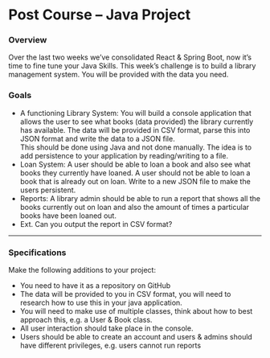 # Post Course – Java Project

### Overview

Over the last two weeks we’ve consolidated React & Spring Boot, now it’s time to fine tune your Java Skills.
This week’s challenge is to build a library management system. You will be provided with the data you need.

### Goals

- A functioning Library System: You will build a console application that allows the user to see what books (data provided) the library currently has available. The data will be provided in CSV format, parse this into JSON format and write the data to a JSON file.  
  This should be done using Java and not done manually. The idea is to add persistence to your application by reading/writing to a file.
- Loan System: A user should be able to loan a book and also see what books they currently have loaned. A user should not be able to loan a book that is already out on loan. Write to a new JSON file to make the users persistent.
- Reports: A library admin should be able to run a report that shows all the books currently out on loan and also the amount of times a particular books have been loaned out.
- Ext. Can you output the report in CSV format?

---

### Specifications

Make the following additions to your project:

- You need to have it as a repository on GitHub
- The data will be provided to you in CSV format, you will need to research how to use this in your java application.
- You will need to make use of multiple classes, think about how to best approach this, e.g. a User & Book class.
- All user interaction should take place in the console.
- Users should be able to create an account and users & admins should have different privileges, e.g. users cannot run reports
